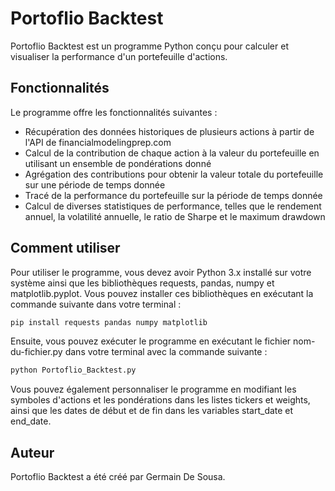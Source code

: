 # Portoflio Backtest
Portoflio Backtest est un programme Python conçu pour calculer et visualiser la performance d'un portefeuille d'actions.

## Fonctionnalités
Le programme offre les fonctionnalités suivantes :

- Récupération des données historiques de plusieurs actions à partir de l'API de financialmodelingprep.com
- Calcul de la contribution de chaque action à la valeur du portefeuille en utilisant un ensemble de pondérations donné
- Agrégation des contributions pour obtenir la valeur totale du portefeuille sur une période de temps donnée
- Tracé de la performance du portefeuille sur la période de temps donnée
- Calcul de diverses statistiques de performance, telles que le rendement annuel, la volatilité annuelle, le ratio de Sharpe et le maximum drawdown

## Comment utiliser
Pour utiliser le programme, vous devez avoir Python 3.x installé sur votre système ainsi que les bibliothèques requests, pandas, numpy et matplotlib.pyplot. Vous pouvez installer ces bibliothèques en exécutant la commande suivante dans votre terminal :

```python
pip install requests pandas numpy matplotlib
```

Ensuite, vous pouvez exécuter le programme en exécutant le fichier nom-du-fichier.py dans votre terminal avec la commande suivante :

```python
python Portoflio_Backtest.py
```

Vous pouvez également personnaliser le programme en modifiant les symboles d'actions et les pondérations dans les listes tickers et weights, ainsi que les dates de début et de fin dans les variables start_date et end_date.

## Auteur
Portoflio Backtest a été créé par Germain De Sousa.
